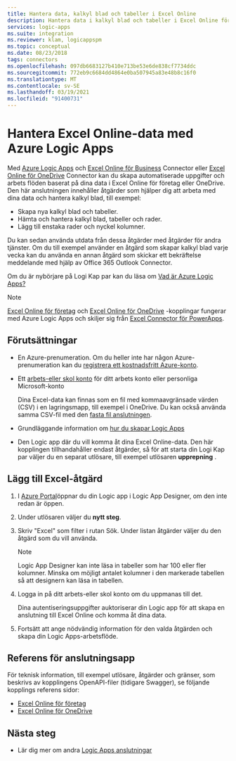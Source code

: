 ```yaml
---
title: Hantera data, kalkyl blad och tabeller i Excel Online
description: Hantera data i kalkyl blad och tabeller i Excel Online för företag eller Excel Online för OneDrive genom att använda Azure Logic Apps
services: logic-apps
ms.suite: integration
ms.reviewer: klam, logicappspm
ms.topic: conceptual
ms.date: 08/23/2018
tags: connectors
ms.openlocfilehash: 097db6683127b410e713be53e6de838cf7734ddc
ms.sourcegitcommit: 772eb9c6684dd4864e0ba507945a83e48b8c16f0
ms.translationtype: MT
ms.contentlocale: sv-SE
ms.lasthandoff: 03/19/2021
ms.locfileid: "91400731"
---
```

# <a name="manage-excel-online-data-with-azure-logic-apps"></a>Hantera Excel Online-data med Azure Logic Apps

Med [Azure Logic Apps](../logic-apps/logic-apps-overview.md) och [Excel Online för Business](/connectors/excelonlinebusiness/) Connector eller [Excel Online för OneDrive](/connectors/excelonline/) Connector kan du skapa automatiserade uppgifter och arbets flöden baserat på dina data i Excel Online för företag eller OneDrive. Den här anslutningen innehåller åtgärder som hjälper dig att arbeta med dina data och hantera kalkyl blad, till exempel:

* Skapa nya kalkyl blad och tabeller.
* Hämta och hantera kalkyl blad, tabeller och rader.
* Lägg till enstaka rader och nyckel kolumner.

Du kan sedan använda utdata från dessa åtgärder med åtgärder för andra tjänster. Om du till exempel använder en åtgärd som skapar kalkyl blad varje vecka kan du använda en annan åtgärd som skickar ett bekräftelse meddelande med hjälp av Office 365 Outlook Connector.

Om du är nybörjare på Logi Kap par kan du läsa om [Vad är Azure Logic Apps?](../logic-apps/logic-apps-overview.md)

> [!NOTE]
> [Excel Online för företag](/connectors/excelonlinebusiness/) och [Excel Online för OneDrive](/connectors/excelonline/) -kopplingar fungerar med Azure Logic Apps och skiljer sig från [Excel Connector för PowerApps](/connectors/excel/).

## <a name="prerequisites"></a>Förutsättningar

* En Azure-prenumeration. Om du heller inte har någon Azure-prenumeration kan du [registrera ett kostnadsfritt Azure-konto](https://azure.microsoft.com/free/).

* Ett [arbets-eller skol konto](https://www.office.com/) för ditt arbets konto eller personliga Microsoft-konto

  Dina Excel-data kan finnas som en fil med kommaavgränsade värden (CSV) i en lagringsmapp, till exempel i OneDrive. 
  Du kan också använda samma CSV-fil med den [fasta fil anslutningen](../logic-apps/logic-apps-enterprise-integration-flatfile.md).

* Grundläggande information om [hur du skapar Logic Apps](../logic-apps/quickstart-create-first-logic-app-workflow.md)

* Den Logic app där du vill komma åt dina Excel Online-data. Den här kopplingen tillhandahåller endast åtgärder, så för att starta din Logi Kap par väljer du en separat utlösare, till exempel utlösaren **upprepning** .

## <a name="add-excel-action"></a>Lägg till Excel-åtgärd

1. I [Azure Portal](https://portal.azure.com)öppnar du din Logic app i Logic App Designer, om den inte redan är öppen.

1. Under utlösaren väljer du **nytt steg**.

1. Skriv "Excel" som filter i rutan Sök. Under listan åtgärder väljer du den åtgärd som du vill använda.

   > [!NOTE]
   > Logic App Designer kan inte läsa in tabeller som har 100 eller fler kolumner. Minska om möjligt antalet kolumner i den markerade tabellen så att designern kan läsa in tabellen.

1. Logga in på ditt arbets-eller skol konto om du uppmanas till det.

   Dina autentiseringsuppgifter auktoriserar din Logic app för att skapa en anslutning till Excel Online och komma åt dina data.

1. Fortsätt att ange nödvändig information för den valda åtgärden och skapa din Logic Apps-arbetsflöde.

## <a name="connector-reference"></a>Referens för anslutningsapp

För teknisk information, till exempel utlösare, åtgärder och gränser, som beskrivs av kopplingens OpenAPI-filer (tidigare Swagger), se följande kopplings referens sidor:

* [Excel Online för företag](/connectors/excelonlinebusiness/)
* [Excel Online för OneDrive](/connectors/excelonline/)

## <a name="next-steps"></a>Nästa steg

* Lär dig mer om andra [Logic Apps anslutningar](../connectors/apis-list.md)
